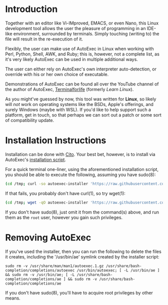 # Introduction

Together with an editor like Vi-IMproved, EMACS, or even Nano, this Linux development tool allows the user the pleasure of programming in an IDE-like environment, surrounded by terminals. Simply touching (writing to) the file will result in the re-execution of it.

Flexibly, the user can make use of AutoExec in Linux when working with Perl, Python, Shell, AWK, and Ruby; this is, however, not a complete list, as it's very likely AutoExec can be used in multiple additional ways.

The user can either rely on AutoExec's own interpreter auto-detection, or override with his or her own choice of executable.

Demonstrations of AutoExec can be found all over the YouTube channel of the author of AutoExec, [Terminalforlife](https://www.youtube.com/c/terminalforlife) (formerly _Learn Linux_).

As you might've guessed by now, this tool was written for **Linux**, so likely will _not_ work on operating systems like the BSDs, Apple's offerings, and surely Windows (maybe with WSL). If you'd like to help support such a platform, get in touch, so that perhaps we can sort out a patch or some sort of compatibility update.

# Installation Instructions

Installation can be done with [Cito](https://github.com/terminalforlife/Extra/blob/master/source/cito). Your best bet, however, is to install via AutoExec's [installation script](https://github.com/terminalforlife/Extra/blob/master/source/autoexec/autoexec-installer).

For a quick terminal one-liner, using the aforementioned installation script, you should be able to execute the following, assuming you have sudo(8):

```sh
(cd /tmp; curl -so autoexec-installer 'https://raw.githubusercontent.com/terminalforlife/Extra/master/source/autoexec/autoexec-installer' && sudo \sh autoexec-installer; rm autoexec-installer)
```

If that fails, you probably don't have curl(1), so try wget(1):

```sh
(cd /tmp; wget -qO autoexec-installer 'https://raw.githubusercontent.com/terminalforlife/Extra/master/source/autoexec/autoexec-installer' && sudo \sh autoexec-installer; rm autoexec-installer)
```

If you don't have sudo(8), just omit it from the command(s) above, and run them as the `root` user, however you gain such privileges.

# Removing AutoExec

If you've used the installer, then you can run the following to delete the files it creates, including the '/usr/bin/ae' symlink created by the installer script:

```
sudo rm -v /usr/share/man/man1/autoexec.1.gz /usr/share/bash-completion/completions/autoexec /usr/bin/autoexec; [ -L /usr/bin/ae ] && sudo rm -v /usr/bin/ae; [ -L /usr/share/bash-completion/completions/ae ] && sudo rm -v /usr/share/bash-completion/completions/ae
```

If you don't have sudo(8), you'll have to acquire root privileges by other means.
